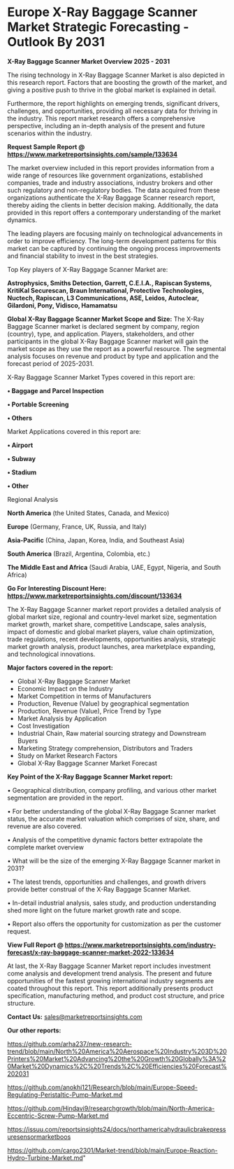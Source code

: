  # Europe X-Ray Baggage Scanner Market Strategic Forecasting - Outlook By 2031

<Strong> X-Ray Baggage Scanner Market Overview 2025 - 2031</strong>

The rising technology in X-Ray Baggage Scanner Market is also depicted in this research report. Factors that are boosting the growth of the market, and giving a positive push to thrive in the global market is explained in detail.

Furthermore, the report highlights on emerging trends, significant drivers, challenges, and opportunities, providing all necessary data for thriving in the industry. This report market research offers a comprehensive perspective, including an in-depth analysis of the present and future scenarios within the industry.

<strong>Request Sample Report @ <a href=https://www.marketreportsinsights.com/sample/133634>https://www.marketreportsinsights.com/sample/133634</a></strong>

The market overview included in this report provides information from a wide range of resources like government organizations, established companies, trade and industry associations, industry brokers and other such regulatory and non-regulatory bodies. The data acquired from these organizations authenticate the X-Ray Baggage Scanner research report, thereby aiding the clients in better decision making. Additionally, the data provided in this report offers a contemporary understanding of the market dynamics.

The leading players are focusing mainly on technological advancements in order to improve efficiency. The long-term development patterns for this market can be captured by continuing the ongoing process improvements and financial stability to invest in the best strategies.

Top Key players of X-Ray Baggage Scanner Market are:

<strong>Astrophysics, Smiths Detection, Garrett, C.E.I.A., Rapiscan Systems, KritiKal Securescan, Braun International, Protective Technologies, Nuctech, Rapiscan, L3 Communications, ASE, Leidos, Autoclear, Gilardoni, Pony, Vidisco, Hamamatsu</strong>

<strong><b>Global X-Ray Baggage Scanner Market Scope and Size:</b></strong>
The X-Ray Baggage Scanner market is declared segment by company, region (country), type, and application. Players, stakeholders, and other participants in the global X-Ray Baggage Scanner market will gain the market scope as they use the report as a powerful resource. The segmental analysis focuses on revenue and product by type and application and the forecast period of 2025-2031.

X-Ray Baggage Scanner Market Types covered in this report are:

<strong>• Baggage and Parcel Inspection

• Portable Screening

• Others</strong>

Market Applications covered in this report are:

<strong>• Airport

• Subway

• Stadium

• Other</strong> 

Regional Analysis

<strong>North America</strong> (the United States, Canada, and Mexico)

<strong>Europe</strong> (Germany, France, UK, Russia, and Italy)

<strong>Asia-Pacific</strong> (China, Japan, Korea, India, and Southeast Asia)

<strong>South America</strong> (Brazil, Argentina, Colombia, etc.)

<strong>The Middle East and Africa</strong> (Saudi Arabia, UAE, Egypt, Nigeria, and South Africa)

<strong>Go For Interesting Discount Here: <a href=https://www.marketreportsinsights.com/discount/133634>https://www.marketreportsinsights.com/discount/133634</a></strong>

The X-Ray Baggage Scanner market report provides a detailed analysis of global market size, regional and country-level market size, segmentation market growth, market share, competitive Landscape, sales analysis, impact of domestic and global market players, value chain optimization, trade regulations, recent developments, opportunities analysis, strategic market growth analysis, product launches, area marketplace expanding, and technological innovations.

<strong><b>Major factors covered in the report:</b></strong>
<ul>
  <li>Global X-Ray Baggage Scanner Market </li>
  <li>Economic Impact on the Industry</li>
  <li>Market Competition in terms of Manufacturers</li>
  <li>Production, Revenue (Value) by geographical segmentation</li>
  <li>Production, Revenue (Value), Price Trend by Type</li>
  <li>Market Analysis by Application</li>
  <li>Cost Investigation</li>
  <li>Industrial Chain, Raw material sourcing strategy and Downstream Buyers</li>
  <li>Marketing Strategy comprehension, Distributors and Traders</li>
  <li>Study on Market Research Factors</li>
  <li>Global X-Ray Baggage Scanner Market Forecast</li>
</ul>

<strong><b>Key Point of the X-Ray Baggage Scanner Market report:</b></strong>

• Geographical distribution, company profiling, and various other market segmentation are provided in the report.

• For better understanding of the global X-Ray Baggage Scanner market status, the accurate market valuation which comprises of size, share, and revenue are also covered.

• Analysis of the competitive dynamic factors better extrapolate the complete market overview

• What will be the size of the emerging X-Ray Baggage Scanner market in 2031?

• The latest trends, opportunities and challenges, and growth drivers provide better construal of the X-Ray Baggage Scanner Market.

• In-detail industrial analysis, sales study, and production understanding shed more light on the future market growth rate and scope.

• Report also offers the opportunity for customization as per the customer request.

<strong><b>View Full Report @ <a href=https://www.marketreportsinsights.com/industry-forecast/x-ray-baggage-scanner-market-2022-133634>https://www.marketreportsinsights.com/industry-forecast/x-ray-baggage-scanner-market-2022-133634</a></b></strong>


At last, the X-Ray Baggage Scanner Market report includes investment come analysis and development trend analysis. The present and future opportunities of the fastest growing international industry segments are coated throughout this report. This report additionally presents product specification, manufacturing method, and product cost structure, and price structure.

<strong>Contact Us:</strong>
sales@marketreportsinsights.com

<strong>Our other reports:</strong>

<a href=https://github.com/arha237/new-research-trend/blob/main/North%20America%20Aerospace%20Industry%203D%20Printers%20Market%20Advancing%20the%20Growth%20Globally%3A%20Market%20Dynamics%2C%20Trends%2C%20Efficiencies%20Forecast%202031>https://github.com/arha237/new-research-trend/blob/main/North%20America%20Aerospace%20Industry%203D%20Printers%20Market%20Advancing%20the%20Growth%20Globally%3A%20Market%20Dynamics%2C%20Trends%2C%20Efficiencies%20Forecast%202031</a>

<a href=https://github.com/anokhi121/Research/blob/main/Europe-Speed-Regulating-Peristaltic-Pump-Market.md>https://github.com/anokhi121/Research/blob/main/Europe-Speed-Regulating-Peristaltic-Pump-Market.md</a>

<a href=https://github.com/Hindavi9/researchgrowth/blob/main/North-America-Eccentric-Screw-Pump-Market.md>https://github.com/Hindavi9/researchgrowth/blob/main/North-America-Eccentric-Screw-Pump-Market.md</a>

<a href=https://issuu.com/reportsinsights24/docs/northamericahydraulicbrakepressuresensormarketboos>https://issuu.com/reportsinsights24/docs/northamericahydraulicbrakepressuresensormarketboos</a>

<a href=https://github.com/cargo2301/Market-trend/blob/main/Europe-Reaction-Hydro-Turbine-Market.md>https://github.com/cargo2301/Market-trend/blob/main/Europe-Reaction-Hydro-Turbine-Market.md</a>"
